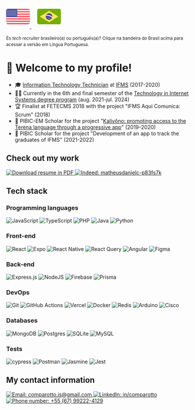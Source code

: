 <p>
  <a href="#">
    <img width="64px" src="./assets/en-US.svg" title="Click here to read the American English version" alt="American English" />
  </a>

  <a href="./README-pt-BR.md" style="margin-left: 16px;">
    <img width="64px" src="./assets/pt-BR.svg" title="Clique aqui para ler a versão em Português Brasileiro" alt="Português Brasileiro" />
  </a>
</p><small>És <i>tech recruiter</i> brasileiro(a) ou português(a)? Clique na bandeira do Brasil acima para acessar a versão em Língua Portuguesa.</small>

# 👋 Welcome to my profile!

- 🎓 [Information Technology Technician](https://www.ifms.edu.br/campi/campus-aquidauana/cursos/integrado/informatica) at [IFMS](https://ifms.edu.br/) (2017-2020)
- 👨‍💻 Currently in the 6th and final semester of the [Technology in Internet Systems degree program](https://www.ifms.edu.br/campi/campus-aquidauana/cursos/graduacao/sistemas-para-internet/sistemas-para-internet) (aug. 2021-jul. 2024)
- 🏆 Finalist at FETECMS 2018 with the project "IFMS Aqui Comunica: Scrum" (2018)
- 🔬 PIBIC-EM Scholar for the project "[Kalivôno: promoting access to the Terena language through a progressive app](https://kalivono.vercel.app)" (2019-2020)
- 🔬 PIBIC Scholar for the project "Development of an app to track the graduates of IFMS" (2021-2022)

## Check out my work

<p>
  <!-- <a target="_blank" href="https://comparotto.vercel.app/">
    <img alt="Portfólio: https://comparotto.vercel.app/" title="https://comparotto.vercel.app/" src="https://img.shields.io/badge/Portfolio-%23000000.svg?style=for-the-badge&logo=firefox&logoColor=#FF7139" />
  </a> -->

  <a target="_blank" href="./assets/Resume.pdf">
    <img alt="Download resume in PDF" title="Resume in PDF" src="https://img.shields.io/badge/Resume%20in%20PDF-4285F4?style=for-the-badge&logo=googledocs&logoColor=white" />
  </a>

  <a target="_blank" href="https://profile.indeed.com/p/matheusdanielc-p83fs7k">
    <img alt="Indeed: matheusdanielc-p83fs7k" title="matheusdanielc-p83fs7k" src="https://img.shields.io/badge/indeed-003A9B?style=for-the-badge&logo=indeed&logoColor=white" />
  </a>
</p>

## Tech stack

### Programming languages

![JavaScript](https://img.shields.io/badge/javascript-%23323330.svg?style=for-the-badge&logo=javascript&logoColor=%23F7DF1E)
![TypeScript](https://img.shields.io/badge/typescript-%23007ACC.svg?style=for-the-badge&logo=typescript&logoColor=white)
![PHP](https://img.shields.io/badge/php-%23777BB4.svg?style=for-the-badge&logo=php&logoColor=white)
![Java](https://img.shields.io/badge/java-%23ED8B00.svg?style=for-the-badge&logo=openjdk&logoColor=white)
![Python](https://img.shields.io/badge/python-3670A0?style=for-the-badge&logo=python&logoColor=ffdd54)

### Front-end

![React](https://img.shields.io/badge/react-%2320232a.svg?style=for-the-badge&logo=react&logoColor=%2361DAFB)
![Expo](https://img.shields.io/badge/expo-1C1E24?style=for-the-badge&logo=expo&logoColor=#D04A37)
![React Native](https://img.shields.io/badge/react_native-%2320232a.svg?style=for-the-badge&logo=react&logoColor=%2361DAFB)
![React Query](https://img.shields.io/badge/-React%20Query-FF4154?style=for-the-badge&logo=react%20query&logoColor=white)
![Angular](https://img.shields.io/badge/angular-%23DD0031.svg?style=for-the-badge&logo=angular&logoColor=white)
![Figma](https://img.shields.io/badge/figma-%23F24E1E.svg?style=for-the-badge&logo=figma&logoColor=white)

### Back-end

![Express.js](https://img.shields.io/badge/express.js-%23404d59.svg?style=for-the-badge&logo=express&logoColor=%2361DAFB)
![NodeJS](https://img.shields.io/badge/node.js-6DA55F?style=for-the-badge&logo=node.js&logoColor=white)
![Firebase](https://img.shields.io/badge/firebase-%23039BE5.svg?style=for-the-badge&logo=firebase)
![Prisma](https://img.shields.io/badge/Prisma-3982CE?style=for-the-badge&logo=Prisma&logoColor=white)

### DevOps

![Git](https://img.shields.io/badge/git-%23F05033.svg?style=for-the-badge&logo=git&logoColor=white)
![GitHub Actions](https://img.shields.io/badge/github%20actions-%232671E5.svg?style=for-the-badge&logo=githubactions&logoColor=white)
![Vercel](https://img.shields.io/badge/vercel-%23000000.svg?style=for-the-badge&logo=vercel&logoColor=white)
![Docker](https://img.shields.io/badge/docker-%230db7ed.svg?style=for-the-badge&logo=docker&logoColor=white)
![Redis](https://img.shields.io/badge/redis-%23DD0031.svg?style=for-the-badge&logo=redis&logoColor=white)
![Arduino](https://img.shields.io/badge/-Arduino-00979D?style=for-the-badge&logo=Arduino&logoColor=white)
![Cisco](https://img.shields.io/badge/cisco-%23049fd9.svg?style=for-the-badge&logo=cisco&logoColor=black)

### Databases

![MongoDB](https://img.shields.io/badge/MongoDB-%234ea94b.svg?style=for-the-badge&logo=mongodb&logoColor=white)
![Postgres](https://img.shields.io/badge/postgres-%23316192.svg?style=for-the-badge&logo=postgresql&logoColor=white)
![SQLite](https://img.shields.io/badge/sqlite-%2307405e.svg?style=for-the-badge&logo=sqlite&logoColor=white)
![MySQL](https://img.shields.io/badge/mysql-%2300f.svg?style=for-the-badge&logo=mysql&logoColor=white)

### Tests

![cypress](https://img.shields.io/badge/-cypress-%23E5E5E5?style=for-the-badge&logo=cypress&logoColor=058a5e)
![Postman](https://img.shields.io/badge/Postman-FF6C37?style=for-the-badge&logo=postman&logoColor=white)
![Jasmine](https://img.shields.io/badge/jasmine-%238A4182.svg?style=for-the-badge&logo=jasmine&logoColor=white)
![Jest](https://img.shields.io/badge/-jest-%23C21325?style=for-the-badge&logo=jest&logoColor=white)

<!--
![Profile stats](https://github-readme-status-mdccg.vercel.app/api?username=mdccg&show_icons=true&theme=transparent)
![Top languages](https://github-readme-status-mdccg.vercel.app/api/top-langs/?username=mdccg&theme=transparent&hide=html,css,hack)
-->

## My contact information

<p>
  <a target="_blank" href="mailto:comparotto.js@gmail.com">
    <img alt="Email: comparotto.js@gmail.com" title="comparotto.js@gmail.com" src="https://img.shields.io/badge/Gmail-D14836?style=for-the-badge&logo=gmail&logoColor=white" />
  </a>

  <a target="_blank" href="https://linkedin.com/in/comparotto">
    <img alt="LinkedIn: in/comparotto" title="in/comparotto" src="https://img.shields.io/badge/LinkedIn-0077B5?style=for-the-badge&logo=linkedin&logoColor=white" />
  </a>

  <a target="_blank" href="https://wa.me/+5567992224129">
    <img alt="Phone number: +55 (67) 99222-4129" title="+55 (67) 99222-4129" src="https://img.shields.io/badge/WhatsApp-25D366?style=for-the-badge&logo=whatsapp&logoColor=white" />
  </a>
</p>
